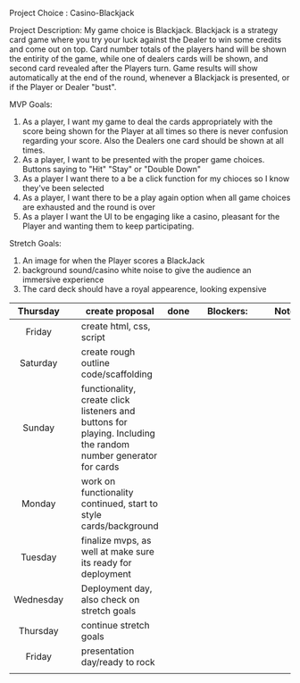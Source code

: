 Project Choice : Casino-Blackjack

Project Description: My game choice is Blackjack. Blackjack is a strategy card game where you try your luck against the Dealer to win some credits and come out on top. Card number totals of the players hand will be shown the entirity of the game, while one of dealers cards will be shown, and second card revealed after the Players turn. Game results will show automatically at the end of the round, whenever a Blackjack is presented, or if the Player or Dealer "bust". 

MVP Goals: 
1) As a player, I want my game to deal  the cards appropriately with the score being shown for the Player at all times so there is never confusion regarding your score. Also the Dealers one card should be shown at all times. 
2) As a player, I want to be presented with the proper game choices. Buttons saying to "Hit" "Stay" or "Double Down"
3) As a player I want there to a be a click function for my chioces so I know they've been selected
4) As a player, I want there to be a play again option when all game choices are exhausted and the round is over
5) As a player I want the UI to be engaging like a casino, pleasant for the Player and wanting them to keep participating. 


Stretch Goals: 
1) An image for when the Player scores a BlackJack 
2) background sound/casino white noise to give the audience an immersive experience
3) The card deck should have a royal appearence, looking expensive


|  Thursday |   | create proposal                                                                                                | done |   |  Blockers:          |   |   | Notes:                    |
|:---------:|---|----------------------------------------------------------------------------------------------------------------|------|---|---------------------|---|---|---------------------------|
| Friday    |   | create html, css, script                                                                                       |      |   |                     |   |   |                           |
| Saturday  |   | create rough outline code/scaffolding                                                                          |      |   |                     |   |   |                           |
| Sunday    |   | functionality, create click listeners and buttons for playing. Including the random number generator for cards |      |   |                     |   |   |                           |
| Monday    |   | work on functionality continued, start to style cards/background                                               |      |   |                     |   |   |                           |
| Tuesday   |   | finalize mvps, as well at make sure its ready for deployment                                                   |      |   |                     |   |   |                           |
| Wednesday |   | Deployment day, also check on stretch goals                                                                    |      |   |                     |   |   |                           |
| Thursday  |   | continue stretch goals                                                                                         |      |   |                     |   |   |                           |
| Friday    |   | presentation day/ready to rock                                                                                 |      |   |                     |   |   |                           |
|           |   |                                                                                                                |      |   |                     |   |   |                           |
